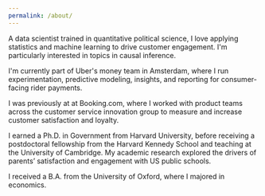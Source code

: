 ```yaml
---
permalink: /about/
---
```


A data scientist trained in quantitative political science, I love applying statistics and machine learning to drive customer engagement. I'm particularly interested in topics in causal inference.

I'm currently part of Uber's money team in Amsterdam, where I run experimentation, predictive modeling, insights, and reporting for consumer-facing rider payments.

I was previously at at Booking.com, where I worked with product teams across the customer service innovation group to measure and increase customer satisfaction and loyalty. 

I earned a Ph.D. in Government from Harvard University, before receiving a postdoctoral fellowship from the Harvard Kennedy School and teaching at the University of Cambridge. My academic research explored the drivers of parents’ satisfaction and engagement with US public schools. 

I received a B.A. from the University of Oxford, where I majored in economics.
